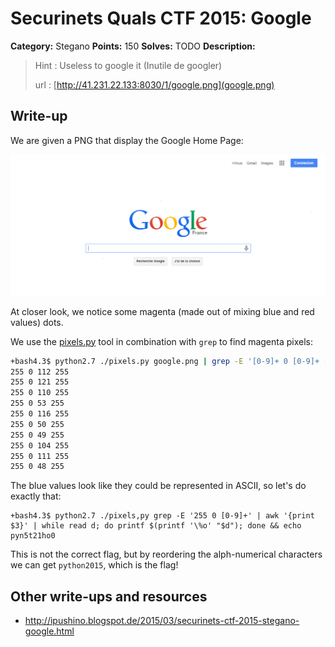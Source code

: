 # Securinets Quals CTF 2015: Google

**Category:** Stegano
**Points:** 150
**Solves:** TODO
**Description:** 

> Hint : Useless to google it (Inutile de googler) 
>
> url : [http://41.231.22.133:8030/1/google.png](google.png)

## Write-up

We are given a PNG that display the Google Home Page:

![](./google.png)

At closer look, we notice some magenta (made out of mixing blue and red values) dots.

We use the [pixels.py](./pixels.py) tool in combination with `grep` to find magenta pixels:

```bash
+bash4.3$ python2.7 ./pixels.py google.png | grep -E '[0-9]+ 0 [0-9]+ [0-9]+'
255 0 112 255
255 0 121 255
255 0 110 255
255 0 53 255
255 0 116 255
255 0 50 255
255 0 49 255
255 0 104 255
255 0 111 255
255 0 48 255
```

The blue values look like they could be represented in ASCII, so let's do exactly that:

```
+bash4.3$ python2.7 ./pixels,py grep -E '255 0 [0-9]+' | awk '{print $3}' | while read d; do printf $(printf '\%o' "$d"); done && echo
pyn5t21ho0
```

This is not the correct flag, but by reordering the alph-numerical characters we can get `python2015`, which is the flag!

## Other write-ups and resources

* <http://ipushino.blogspot.de/2015/03/securinets-ctf-2015-stegano-google.html>